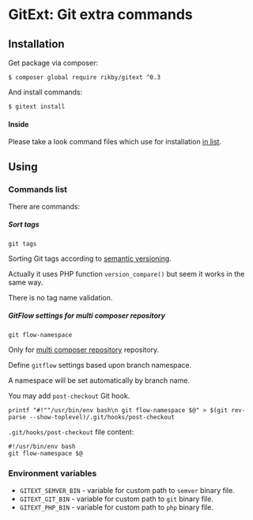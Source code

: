# GitExt: Git extra commands
## Installation
Get package via composer:
```
$ composer global require rikby/gitext ^0.3
```
And install commands:
```
$ gitext install
```

#### Inside
Please take a look command files which use for installation [in list](src/shell/command).

## Using
### Commands list
There are commands:
##### Sort tags
```
git tags
```
Sorting Git tags according to [semantic versioning](semver.org).

Actually it uses PHP function `version_compare()` but seem it works in the same way.

There is no tag name validation.
##### GitFlow settings for multi composer repository
```
git flow-namespace
```

Only for [multi composer repository](../../../../andkirby/multi-repo-composer) repository.

Define `gitflow` settings based upon branch namespace.

A namespace will be set automatically by branch name.

You may add `post-checkout` Git hook.
```
printf "#!""/usr/bin/env bash\n git flow-namespace $@" > $(git rev-parse --show-toplevel)/.git/hooks/post-checkout
```

`.git/hooks/post-checkout` file content:
```
#!/usr/bin/env bash
git flow-namespace $@
```

### Environment variables

- `GITEXT_SEMVER_BIN` - variable for custom path to `semver` binary file.
- `GITEXT_GIT_BIN`    - variable for custom path to `git` binary file.
- `GITEXT_PHP_BIN`    - variable for custom path to `php` binary file.
